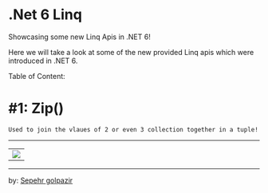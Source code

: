 # .Net 6 Linq
Showcasing some new Linq Apis in .NET 6!

Here we will take a look at some of the new provided Linq apis which were introduced in .NET 6.

Table of Content:

# #1: Zip()

	Used to join the vlaues of 2 or even 3 collection together in a tuple!
<hr />
<table>
	<tr>
		<td align="center">
			<img src="https://drive.google.com/file/d/1fiDlf_PcIY9fg4SShgV18lUt7CDag42R/view?usp=sharing" />
		</td>
	</tr>
</table>
<hr />


by:
[Sepehr golpazir](https://www.linkedin.com/in/sepehr-golpazir-161559197/)
